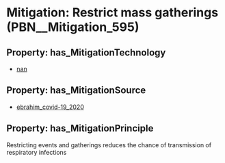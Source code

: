 # Mitigation: __Restrict mass gatherings__ (PBN__Mitigation_595)

## Property: has_MitigationTechnology

* [nan](../Technology/PBN__Technology_22)

## Property: has_MitigationSource

* [ebrahim_covid-19_2020](../Article/PBN__Article_112)

## Property: has_MitigationPrinciple

Restricting events and gatherings reduces the chance of transmission of respiratory infections

